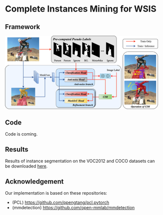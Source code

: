 # Complete Instances Mining for WSIS

## Framework

![CIM](docs/pipeline.png) 

## Code
Code is coming.

## Results
Results of instance segmentation on the VOC2012 and COCO datasets can be downloaded [here](https://drive.google.com/file/d/14TuME6jLEMdlD6HUMSLHDv09oMwE0K_3/view?usp=share_link).

## Acknowledgement
Our implementation is based on these repositories:
- (PCL) https://github.com/ppengtang/pcl.pytorch
- (mmdetection) https://github.com/open-mmlab/mmdetection
